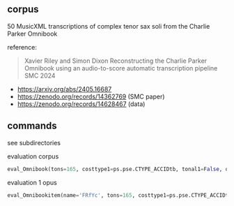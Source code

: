 

## corpus

 50 MusicXML transcriptions of complex tenor sax soli from the Charlie Parker Omnibook

reference: 

> Xavier Riley and Simon Dixon
> Reconstructing the Charlie Parker Omnibook using an audio-to-score automatic transcription pipeline
> SMC 2024

- https://arxiv.org/abs/2405.16687
- https://zenodo.org/records/14362769 (SMC paper)
- https://zenodo.org/records/14628467 (data)



## commands 

see subdirectories



evaluation corpus

```python
eval_Omnibook(tons=165, costtype1=ps.pse.CTYPE_ACCIDtb, tonal1=False, octave1=False, det1=False, global1=100, grid=ps.pse.Grid_Exhaustive, costtype2=ps.pse.CTYPE_ADplus, tonal2=True, octave2=True, det2=False, dflag=True, mflag=True, csflag=2)
```



evaluation 1 opus

```python
eval_Omnibookitem(name='FRfYc', tons=165, costtype1=ps.pse.CTYPE_ACCIDtb, tonal1=False, octave1=False, det1=False, global1=100, grid=ps.pse.Grid_Exhaustive, costtype2=ps.pse.CTYPE_ADplus, tonal2=True, octave2=True, det2=False, dflag=True, mflag=True, csflag=2)
```








